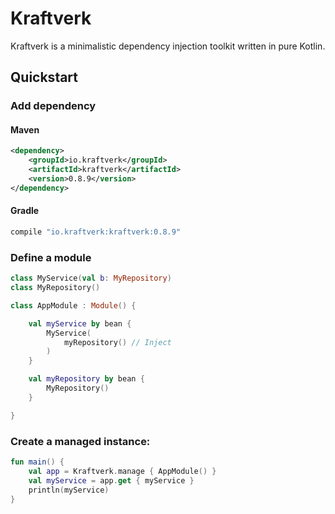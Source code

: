 # Kraftverk

Kraftverk is a minimalistic dependency injection toolkit written in pure Kotlin. 

## Quickstart

### Add dependency

#### Maven

```xml
<dependency>
    <groupId>io.kraftverk</groupId>
    <artifactId>kraftverk</artifactId>
    <version>0.8.9</version>
</dependency>
```

#### Gradle

```groovy
compile "io.kraftverk:kraftverk:0.8.9"
```

### Define a module
```kotlin
class MyService(val b: MyRepository)
class MyRepository()

class AppModule : Module() {

    val myService by bean {
        MyService(
            myRepository() // Inject
        )
    }

    val myRepository by bean {
        MyRepository()
    }

}
```

### Create a managed instance:
```kotlin
fun main() {
    val app = Kraftverk.manage { AppModule() }
    val myService = app.get { myService }
    println(myService)
}
```
